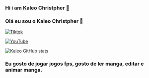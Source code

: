 ### Hi i am Kaleo Christpher 👋

### Olá eu sou o Kaleo Christpher  👋

[![Tiktok](https://img.shields.io/badge/TikTok-000000?style=for-the-badge&logo=tiktok&logoColor=white)](https://www.tiktok.com/@kaleochristpher?_t=8hPOFbVRiTN&_r=1)

[![YouTube](https://img.shields.io/badge/YouTube-FF0000?style=for-the-badge&logo=youtube&logoColor=white)](https://www.youtube.com/@kaleoduchy)

![Kaleo GitHub stats](https://github-readme-stats.vercel.app/api?username=kaleoduchy&show_icons=true&theme=tokyonight)

### Eu gosto de jogar jogos fps, gosto de ler manga, editar e animar manga.
